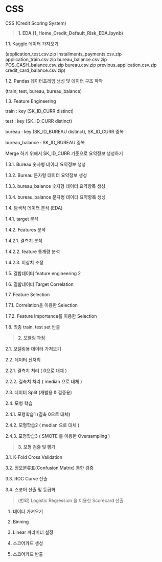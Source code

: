 # CSS
CSS (Credit Scoring System)


> **1. EDA (1_Home_Credit_Default_Risk_EDA.ipynb)**

1.1. Kaggle 데이터 가져오기

(application_test.csv.zip	    installments_payments.csv.zip
application_train.csv.zip	    bureau_balance.csv.zip		    POS_CASH_balance.csv.zip
bureau.csv.zip			    previous_application.csv.zip    credit_card_balance.csv.zip)

1.2. Pandas 데이터프레임 생성 및 데이터 구조 파악

(train, test, bureau, bureau_balance)

1.3. Feature Engineering

train : key (SK_ID_CURR distinct)

test : key (SK_ID_CURR distinct)

bureau : key (SK_ID_BUREAU distinct), SK_ID_CURR 중복

bureau_balance : SK_ID_BUREAU 중복

Merge 하기 위해서 SK_ID_CURR 기준으로 요약정보 생성하기


1.3.1. Bureau 숫자형 데이터 요약정보 생성

1.3.2. Bureau 문자형 데이터 요약정보 생성

1.3.3. bureau_balance 숫자형 데이터 요약항목 생성

1.3.4. bureau_balance 문자형 데이터 요약항목 생성


1.4. 탐색적 데이터 분석 (EDA)


1.4.1. target 분석


1.4.2. Features 분석

1.4.2.1. 결측치 분석

1.4.2.2. feature 통계량 분석

1.4.2.3. 이상치 조정


1.5. 결합데이터 feature engineering 2


1.6. 결합데이터 Target Correlation


1.7. Feature Selection

1.7.1. Correlation을 이용한 Selection

1.7.2. Feature Importance를 이용한 Selection


1.8. 최종 train, test set 반출



> **2. 모델링 과정**

2.1. 모델링용 데이터 가져오기


2.2. 데이터 전처리

2.2.1. 결측치 처리 ( 0으로 대체 )

2.2.2. 결측치 처리 ( median 으로 대체 )


2.3. 데이터 Split (개발용 & 검증용)

2.4. 모형 학습

2.4.1. 모형학습1 (결측 0으로 대체)

2.4.2. 모형학습2 ( median 으로 대체 )

2.4.3. 모형학습3 ( SMOTE 를 이용한 Oversampling )


> **3. 모형 검증 및 평가**

3.1. K-Fold Cross Validation

3.2. 정오분류표(Confusion Matrix) 통한 검증

3.3. ROC Curve 산출

3.4. 스코어 산출 및 등급화


> (번외) Logistic Regression 을 이용한 Scorecard 산출

1. 데이터 가져오기

2. Binning 

3. Linear 파라미터 설정

4. 스코어카드 생성

5. 스코어카드 반출






